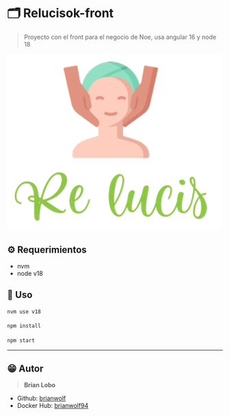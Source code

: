 # :card_index_dividers: Relucisok-front

> Proyecto con el front para el negocio de Noe, usa angular 16 y node 18

![img](src/assets/img/logo.png)

## :gear: Requerimientos

* nvm
* node v18

## :tada: Uso

```bash
nvm use v18

npm install

npm start
```

---

## :grin: Autor

> **Brian Lobo**

* Github: [brianwolf](https://github.com/brianwolf)
* Docker Hub:  [brianwolf94](https://hub.docker.com/u/brianwolf94)
